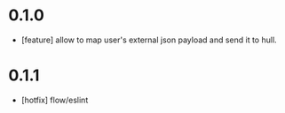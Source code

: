 # 0.1.0
- [feature] allow to map user's external json payload and send it to hull.
# 0.1.1
- [hotfix] flow/eslint